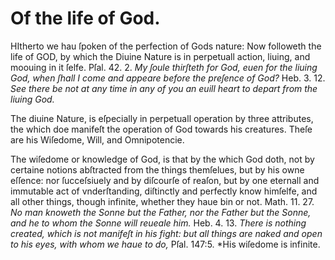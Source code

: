 # Of the life of God.

HItherto we hau ſpoken of the perfection of Gods nature: Now followeth the life of GOD, by which the Diuine Nature is in perpetuall action, liuing, and moouing in it ſelfe. Pſal. 42. 2. *My ſoule thirſteth for God, euen for the liuing God, when ſhall I come and appeare before the preſence of God?* Heb. 3. 12. *See there be not at any time in any of you an euill heart to depart from the liuing God.*

The diuine Nature, is eſpecially in perpetuall operation by three attributes, the which doe manifeſt the operation of God towards his creatures. Theſe are his Wiſedome, Will, and Omnipotencie.

The wiſedome or knowledge of God, is that by the which God doth, not by certaine notions abſtracted from the things themſelues, but by his owne eſſence: nor ſucceſsiuely and by diſcourſe of reaſon, but by one eternall and immutable act of vnderſtanding, diſtinctly and perfectly know himſelfe, and all other things, though infinite, whether they haue bin or not. Math. 11. 27. *No man knoweth the Sonne but the Father, nor the Father but the Sonne, and he to whom the Sonne will reueale him.* Heb. 4. 13. *There is nothing created, which is not manifeſt in his fight: but all things are naked and open to his eyes, with whom we haue to do,* Pſal. 147:5. *His wiſedome is infinite.